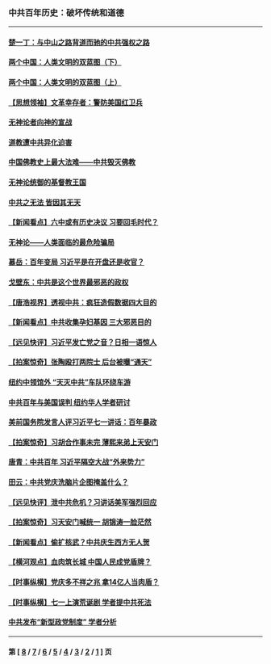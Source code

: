 ### 中共百年历史：破坏传统和道德
---
#### [楚一丁：与中山之路背道而驰的中共强权之路](../../pages/nf1176114/n13437270.md?12230430) 
#### [两个中国：人类文明的双蓝图（下）](../../pages/nf1176114/n13423132.md?12230430) 
#### [两个中国：人类文明的双蓝图（上）](../../pages/nf1176114/n13422687.md?12230430) 
#### [【思想领袖】文革幸存者：警防美国红卫兵](../../pages/nf1176114/n13339289.md?12230430) 
#### [无神论者向神的宣战](../../pages/nf1176114/n13281535.md?12230430) 
#### [道教遭中共异化迫害](../../pages/nf1176114/n13281463.md?12230430) 
#### [中国佛教史上最大法难——中共毁灭佛教](../../pages/nf1176114/n13281397.md?12230430) 
#### [无神论统御的基督教王国](../../pages/nf1176114/n13281280.md?12230430) 
#### [中共之无法 皆因其无天](../../pages/nf1176114/n13281088.md?12230430) 
#### [【新闻看点】六中或有历史决议 习要回毛时代？](../../pages/nf1176114/n13222895.md?12230430) 
#### [无神论——人类面临的最危险骗局](../../pages/nf1176114/n13196137.md?12230430) 
#### [慕岳：百年变局 习近平是在开盘还是收官？](../../pages/nf1176114/n13206516.md?12230430) 
#### [戈壁东：中共是这个世界最邪恶的政权](../../pages/nf1176114/n13085641.md?12230430) 
#### [【唐浩视界】透视中共：疯狂造假数据四大目的](../../pages/nf1176114/n13080590.md?12230430) 
#### [【新闻看点】中共收集孕妇基因 三大邪恶目的](../../pages/nf1176114/n13077182.md?12230430) 
#### [【远见快评】习近平发亡党之音？日相一语惊人](../../pages/nf1176114/n13074809.md?12230430) 
#### [【拍案惊奇】张陶殴打两院士 后台被曝“通天”](../../pages/nf1176114/n13070496.md?12230430) 
#### [纽约中领馆外 “天灭中共”车队环绕车游](../../pages/nf1176114/n13070693.md?12230430) 
#### [中共百年与美国误判 纽约华人学者研讨](../../pages/nf1176114/n13067969.md?12230430) 
#### [美前国务院发言人评习近平七一讲话：百年暴政](../../pages/nf1176114/n13066986.md?12230430) 
#### [【拍案惊奇】习胡合作事未完 薄熙来弟上天安门](../../pages/nf1176114/n13065867.md?12230430) 
#### [唐青：中共百年 习近平隔空大战“外来势力”](../../pages/nf1176114/n13065976.md?12230430) 
#### [田云：中共党庆洗脑片企图掩盖什么？](../../pages/nf1176114/n13064395.md?12230430) 
#### [【远见快评】泄中共危机？习讲话美军强烈回应](../../pages/nf1176114/n13064269.md?12230430) 
#### [【拍案惊奇】习天安门喊统一 胡锦涛一脸茫然](../../pages/nf1176114/n13063233.md?12230430) 
#### [【新闻看点】偷扩核武？中共庆生西方无人贺](../../pages/nf1176114/n13061263.md?12230430) 
#### [【横河观点】血肉筑长城 中国人民成党盾牌？](../../pages/nf1176114/n13061779.md?12230430) 
#### [【时事纵横】党庆多不祥之兆 拿14亿人当肉盾？](../../pages/nf1176114/n13061709.md?12230430) 
#### [【时事纵横】七一上演荒诞剧 学者提中共死法](../../pages/nf1176114/n13058990.md?12230430) 
#### [中共发布“新型政党制度” 学者分析](../../pages/nf1176114/n13056354.md?12230430) 

---
#### 第 [ [8](./8.md?12230430) / [7](./7.md?12230430) / [6](./6.md?12230430) / [5](./5.md?12230430) / [4](./4.md?12230430) / [3](./3.md?12230430) / [2](./2.md?12230430) / [1](./1.md?12230430) ] 页

